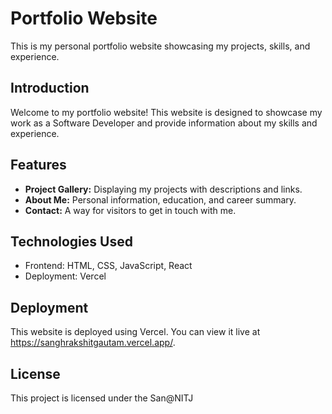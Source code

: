 # Portfolio Website

This is my personal portfolio website showcasing my projects, skills, and experience.

## Introduction

Welcome to my portfolio website! This website is designed to showcase my work as a Software Developer and provide information about my skills and experience.

## Features

- **Project Gallery:** Displaying my projects with descriptions and links.
- **About Me:** Personal information, education, and career summary.
- **Contact:** A way for visitors to get in touch with me.

## Technologies Used

- Frontend: HTML, CSS, JavaScript, React
- Deployment: Vercel


## Deployment

This website is deployed using Vercel. You can view it live at https://sanghrakshitgautam.vercel.app/.


## License

This project is licensed under the San@NITJ 
